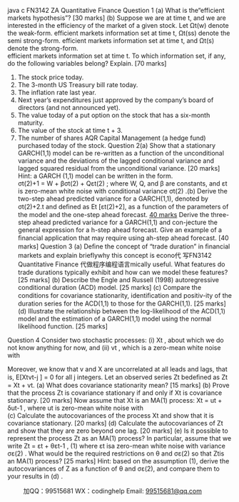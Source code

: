 java c
FN3142    ZA
Quantitative   Finance
Question   1
(a) What is the“efficient markets hypothesis”?   [30 marks]
(b) Suppose we are at time t, and we are interested in the efficiency of   the market of a given
stock. Let Ωt(w)   denote the weak-form. efficient markets information set at time   t, Ωt(ss)   denote the   semi strong-form. efficient markets information set at time t, and Ωt(s)   denote the strong-form.	
efficient markets information set at time t. To which information set, if any, do the following   variables belong? Explain. [70 marks]
1.    The   stock   price   today.
2.   The   3-month   US   Treasury   bill   rate   today.
3.    The   inflation   rate   last   year.
4.    Next   year’s   expenditures just   approved   by   the   company’s   board   of   directors    (and   not   announced   yet).
5.    The   value   today   of   a   put   option   on   the   stock   that   has   a   six-month   maturity.
6.    The   value   of the   stock   at   time   t + 3.
7.    The   number   of   shares   AQR   Capital   Management   (a   hedge   fund)   purchased   today   of   the   stock.
Question   2(a)          Show    that    a    stationary    GARCH(1,1)    model    can    be    re-written    as    a    function    of   the   unconditional      variance    and    the    deviations    of    the    lagged    conditional      variance    and    lagged   squared   residual   from   the   unconditional   variance.   [20 marks]
Hint:    a   GARCH   (1,1)   model   can   be   written   in   the form.	
σt(2)+1 = W +   βσt(2)   +   Qεt(2)   ;
where W, Q,   and   β   are   constants,   and   εt   is zero-mean white noise with conditional variance σt(2)   .(b)   Derive   the   two-step   ahead   predicted   variance   for   a   GARCH(1,1),   denoted   by   σt(2)+2.t   and   deﬁned      as      Et   [εt(2)+2],      as      a      function      of   the      parameters      of   the      model      and   the      one-step      ahead   forecast.   [40 marks](c)   Derive   the   three-step   ahead   predicted   variance   for   a   GARCH(1,1)   and   con-jecture   the   general expression for   a   h-step ahead forecast.   Give   an   example   of a   ﬁnancial   application   that   may require using ah-step ahead forecast.   [40 marks]
Question   3
(a)   Deﬁne   the   concept   of “trade   duration”   in   ﬁnancial   markets   and   explain   brieflywhy   this
concept is econo代 写FN3142 Quantitative Finance
代做程序编程语言mically useful.   What features do trade durations typically exhibit   and   how   can we model these features?    [25 marks]
(b)   Describe   the   Engle   and   Russell   (1998)   autoregressive   conditional   duration (ACD)   model. [25 marks]
(c)   Compare   the   conditions   for   covariance   stationarity,   identiﬁcation   and   positiv-ity   of   the   duration   series   for   the   ACD(1,1) to   those   for   the   GARCH(1,1). [25 marks]
(d)    Illustrate the relationship between the log-likelihood of the ACD(1,1) model   and the   estimation of a GARCH(1,1) model using the normal likelihood function. [25 marks]


Question   4
Consider   two   stochastic   processes:    (i)   Xt   ,    about   which   we   do   not   know   anything   for   now,   and   (ii)   vt   ,   which   is   a   zero-mean   white   noise   with

Moreover,   we   know   that   v   and   X   are   uncorrelated   at   all   leads   and   lags,   that   is,   E[Xtvt-j   ] =   0
for all   j integers. Let an observed series Zt bedeﬁned as
Zt      = Xt   + vt.
(a)   What   does   covariance   stationarity   mean?   [15 marks]
(b)      Prove that the process Zt   is covariance stationary if and only if   Xt   is covariance   stationary.   [20 marks]
Now   assume   that   Xt    is   an   MA(1)   process:
Xt      = ut   + δut-1   ,
where   ut    is   zero-mean   white   noise   with   
   (c)   Calculate the autocovariances of the process Xt    and show   that   it   is   covariance stationary.
[20 marks]
(d)   Calculate   the   autocovariances   of   Zt    and   show   that   they   are   zero   beyond   one lag.
[20 marks]
(e)   Is   it   possible to   represent the   process   Zt    as   an   MA(1)   process?    In   particular, assume   that   we   write
Zt      = εt   + θεt-1   ,                                                                                                                                                                                          (1)
where εt   isa zero-mean white noise with variance σε(2)   .   What would be the required restrictions
on   θ   and   σε(2)   so   that   Ztis   an   MA(1) process?   [25 marks]
Hint:    based    on   the    assumption      (1), derive the autocovariances of Z   as a   function    of θ    and   σε(2),   and   compare   them   to   your   results   in   (d)   .
   



         
加QQ：99515681  WX：codinghelp  Email: 99515681@qq.com
